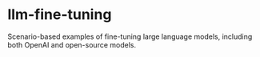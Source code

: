 # llm-fine-tuning
Scenario-based examples of fine-tuning large language models, including both OpenAI and open-source models.
